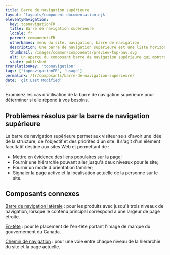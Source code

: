 ```yaml
---
title: Barre de navigation supérieure
layout: 'layouts/component-documentation.njk'
eleventyNavigation:
  key: topnavigationFR
  title: Barre de navigation supérieure
  locale: fr
  parent: componentsFR
  otherNames: menu du site, navigation, barre de navigation
  description: Une barre de navigation supérieure est une liste horizontale de liens de page.
  thumbnail: /images/common/components/preview-top-nav.svg
  alt: Un aperçu du composant barre de navigation supérieure qui montre la navigation du site représentée par des boîtes grises alignés horizontalement. Une boîte bleue suivi de deux boîtes grises représentent les liens où la dernière boîte est surlignée afin de représenter le lien actif.
  state: published
translationKey: 'topnavigation'
tags: ['topnavigationFR', 'usage']
permalink: /fr/composants/barre-de-navigation-superieure/
date: 'git Last Modified'
---
```


Examinez les cas d'utilisation de la barre de navigation supérieure pour déterminer si elle répond à vos besoins.

## Problèmes résolus par la barre de navigation supérieure

La barre de navigation supérieure permet aux visiteur·se·s d'avoir une idée de la structure, de l'objectif et des priorités d'un site. Il s'agit d'un élément facultatif destiné aux sites Web et permettant de :

- Mettre en évidence des liens populaires sur la page;
- Fournir une hiérarchie pouvant aller jusqu'à deux niveaux pour le site;
- Fournir un mode d'orientation familier;
- Signaler la page active et la localisation actuelle de la personne sur le site.

<article class="bg-full-width bg-primary text-light pt-500 pb-400 my-500">
  <h2 class="mt-0 mb-400">Composants connexes</h2>

<a href="{{ links.sideNav }}" class="link-light">Barre de navigation latérale</a> : pour les produits avec jusqu'à trois niveaux de navigation, lorsque le contenu principal correspond à une largeur de page étroite.

<a href="{{ links.header }}" class="link-light">En-tête</a> : pour le placement de l'en-tête portant l'image de marque du gouvernement du Canada.

<a href="{{ links.breadcrumbs }}" class="link-light">Chemin de navigation</a> : pour une voie entre chaque niveau de la hiérarchie du site et la page actuelle.

</article>
